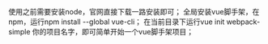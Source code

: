 使用之前需要安装node，官网直接下载一路安装即可；
全局安装vue脚手架，在npm，运行npm install --global vue-cli；
在当前目录下运行vue init webpack-simple 你的项目名字，即可简单开始一个vue脚手架项目；
